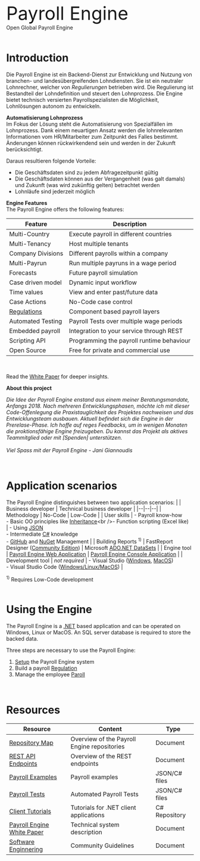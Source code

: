 <span style="font-size: 3.5em">Payroll Engine</span><br />
<pspan>Open Global Payroll Engine</span><br /><br />

# Introduction
Die Payroll Engine ist ein Backend-Dienst zur Entwicklung und Nutzung von branchen- und landesübergreifenden Lohndiensten. Sie ist ein neutraler Lohnrechner, welcher von *Regulierungen* betrieben wird. Die Regulierung ist Bestandteil der Lohndefinition und steuert den Lohnprozess. Die Engine bietet technisch versierten Payrollspezialisten die Möglichkeit, Lohnlösungen autonom zu entwickeln.

**Automatisierung Lohnprozess**<br/>
Im Fokus der Lösung steht die Automatisierung von Spezialfällen im Lohnprozess. Dank einem neuartigen Ansatz werden die lohnrelevanten Informationen vom HR/Mitarbeiter zum Zeitpunkt des Falles bestimmt. Änderungen können rückwirkendend sein und werden in der Zukunft berücksichtigt. 

Daraus resultieren folgende Vorteile:
- Die Geschäftsdaten sind zu jedem Abfragezeitpunkt gültig
- Die Geschäftsdaten können aus der Vergangenheit (was galt damals) und Zukunft (was wird zukünftig gelten) betrachtet werden
- Lohnläufe sind jederzeit möglich

**Engine Features**<br/>
The Payroll Engine offers the following features:

| Feature                      | Description                               |
|--|--|
| Multi-Country                | Execute payroll in different countries    |
| Multi-Tenancy                | Host multiple tenants                     |
| Company Divisions            | Different payrolls within a company       |
| Multi-Payrun                 | Run multiple payruns in a wage period     |
| Forecasts                    | Future payroll simulation                 |
| Case driven model            | Dynamic input workflow                    |
| Time values                  | View and enter past/future data           |
| Case Actions                 | No-Code case control                      |
| [Regulations](Regulation.md) | Component based payroll layers            |
| Automated Testing            | Payroll Tests over multiple wage periods  |
| Embedded payroll             | Integration to your service through REST  |
| Scripting API                | Programming the payroll runtime behaviour |
| Open Source                  | Free for private and commercial use       |
<br/>

Read the [White Paper](Documents/PayrolEngineWhitePaper.pdf) for deeper insights.

**About this project**<br/>

*Die Idee der Payroll Engine enstand aus einem meiner Beratungsmandate, Anfangs 2018. Nach mehreren Entwicklungsphasen, möchte ich mit dieser Code-Offenlegung die Praxistauglichkeit des Projektes nachweisen und das Entwicklungsteam ausbauen. Aktuell befindet sich die Engine in der Prerelase-Phase. Ich hoffe auf reges Feedbacks, um in wenigen Monaten die proktionsfähige Engine freizugeben. Du kannst das Projekt als aktives Teammitglied oder mit [Spenden] unterstützen.<br /><br />Viel Spass mit der Payroll Engine - Jani Giannoudis*

<br/>

# Application scenarios
The Payroll Engine distinguishes between two application scenarios:
|                                | Business developer                     |  Technical business developer         |
|--|--|--|
| Methodology                    | No-Code                                | Low-Code                              |
| User skills                    |  - Payroll know-how<br />- Basic OO principles like [Inheritance](https://en.wikipedia.org/wiki/Inheritance_(object-oriented_programming))<br />- Function scripting (Excel like)<br />| - Using [JSON](https://de.wikipedia.org/wiki/JavaScript_Object_Notation)<br /> - Intermediate [C#](https://learn.microsoft.com/en-us/dotnet/csharp/tour-of-csharp/) knowledge<br />- [GitHub](https://github.com/) and [NuGet](https://www.nuget.org/) Management |
| Building Reports <sup>1)</sup> | FastReport Designer ([Community Edition](https://fastreports.github.io/FastReport.Documentation/FastReportDesignerCommunityEdition.html)) | Microsoft [ADO.NET DataSets](https://learn.microsoft.com/en-us/dotnet/framework/data/adonet/ado-net-datasets)   |
| Engine tool                    | [Payroll Engine Web Application](https://github.com/Payroll-Engine/PayrollEngine.WebApp) | [Payroll Engine Console Application](https://github.com/Payroll-Engine/PayrollEngine.PayrollConsole)     |
| Development tool               | *not required*                        | - Visual Studio ([Windows](https://visualstudio.microsoft.com/en/vs/community/), [MacOS](https://visualstudio.microsoft.com/vs/mac/))<br />- Visual Studio Code ([Windows/Linux/MacOS](https://code.visualstudio.com/))  |
<br/>

<sup>1)</sup> Requires Low-Code development<br/>
<br/>

# Using the Engine
The Payroll Engine is a [.NET](https://dotnet.microsoft.com/en-us/download/dotnet/7.0) based application and can be operated on Windows, Linux or MacOS. An SQL server database is required to store the backed data. 

Three steps are necessary to use the Payroll Engine:
1. [Setup](Documents/Setup.md) the Payroll Engine system
2. Build a payroll [Regulation](Documents/RegulationBuild.md)
3. Manage the employee [Paroll](Documents/Payroll.md)

<br/>

# Resources
| Resource                                                                               | Content                                           | Type           |
|--|--|--|
| [Repository Map](Documents/PayrollEngineRepositoryMap.pdf)                             | Overview of the Payroll Engine repositories       | Document       |
| [REST API Endpoints](Documents/PayrollRestServicesEndpoints.pdf)                       | Overview of the REST endpoints                    | Document       |
| [Payroll Examples](https://github.com/Payroll-Engine/PayrollEngine/tree/main/Examples) | Payroll examples                                  | JSON/C# files  |
| [Payroll Tests](https://github.com/Payroll-Engine/PayrollEngine/tree/main/Tests)       | Automated Payroll Tests                           | JSON/C# files  |
| [Client Tutorials](https://github.com/Payroll-Engine/PayrollEngine.Client.Tutorials)   | Tutorials for .NET client applications            | C# Repository  |
| [Payroll Engine White Paper](Documents/PayrolEngineWhitePaper.pdf)                     | Technical system description                      | Document       |
| [Software Enginnering](Documents/SoftwareEngineering.md)                               | Community Guidelines                              | Document       |
<br/>
